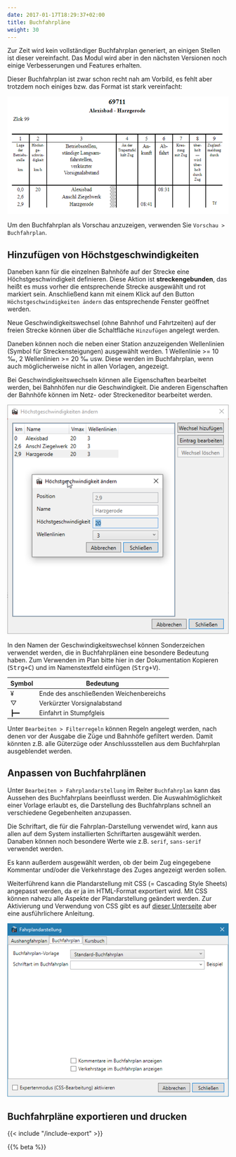 ```yaml
---
date: 2017-01-17T18:29:37+02:00
title: Buchfahrpläne
weight: 30
---
```


Zur Zeit wird kein vollständiger Buchfahrplan generiert, an einigen Stellen ist dieser vereinfacht. Das Modul wird aber in den nächsten Versionen noch einige Verbesserungen und Features erhalten.

Dieser Buchfahrplan ist zwar schon recht nah am Vorbild, es fehlt aber trotzdem noch einiges bzw. das Format ist stark vereinfacht:

![Quelle der Daten: Buchfahrplanheft 698/3 - Ersatzfahrplan](bfpl.png)

Um den Buchfahrplan als Vorschau anzuzeigen, verwenden Sie `Vorschau > Buchfahrplan`.

## Hinzufügen von Höchstgeschwindigkeiten

Daneben kann für die einzelnen Bahnhöfe auf der Strecke eine Höchstgeschwindigkeit definieren. Diese Aktion ist **streckengebunden**, das heißt es muss vorher die entsprechende Strecke ausgewählt und rot markiert sein. Anschließend kann mit einem Klick auf den Button `Höchstgeschwindigkeiten ändern` das entsprechende Fenster geöffnet werden.

Neue Geschwindigkeitswechsel (ohne Bahnhof und Fahrtzeiten) auf der freien Strecke können über die Schaltfläche `Hinzufügen` angelegt werden.

Daneben können noch die neben einer Station anzuzeigenden Wellenlinien (Symbol für Streckensteigungen) ausgewählt werden. 1 Wellenlinie >= 10 ‰, 2 Wellenlinien >= 20 ‰ usw. Diese werden im Buchfahrplan, wenn auch möglicherweise nicht in allen Vorlagen, angezeigt.

Bei Geschwindigkeitswechseln können alle Eigenschaften bearbeitet werden, bei Bahnhöfen nur die Geschwindigkeit. Die anderen Eigenschaften der Bahnhöfe können im Netz- oder Streckeneditor bearbeitet werden.

![Höchstgeschwindigkeitsfenster](hgsfenster.png)

In den Namen der Geschwindigkeitswechsel können Sonderzeichen verwendet werden, die in Buchfahrplänen eine besondere Bedeutung haben. Zum Verwenden im Plan bitte hier in der Dokumentation Kopieren (<kbd>Strg+C</kbd>) und im Namenstextfeld einfügen (<kbd>Strg+V</kbd>).

| Symbol | Bedeutung                               |
|--------|-----------------------------------------|
| ¥      | Ende des anschließenden Weichenbereichs |
| ▽      | Verkürzter Vorsignalabstand             |
| ┣━╸    | Einfahrt in Stumpfgleis                 |

Unter `Bearbeiten > Filterregeln` können Regeln angelegt werden, nach denen vor der Ausgabe die Züge und Bahnhöfe gefiltert werden. Damit könnten z.B. alle Güterzüge oder Anschlussstellen aus dem Buchfahrplan ausgeblendet werden.

## Anpassen von Buchfahrplänen
Unter `Bearbeiten > Fahrplandarstellung` im Reiter `Buchfahrplan` kann das Aussehen des Buchfahrplans beeinflusst werden. Die Auswahlmöglichkeit einer Vorlage erlaubt es, die Darstellung des Buchfahrplans schnell an verschiedene Gegebenheiten anzupassen.

Die Schriftart, die für die Fahrplan-Darstellung verwendet wird, kann aus allen auf dem System installierten Schriftarten ausgewählt werden. Danaben können noch besondere Werte wie z.B. `serif`, `sans-serif` verwendet werden.

Es kann außerdem ausgewählt werden, ob der beim Zug eingegebene Kommentar und/oder die Verkehrstage des Zuges angezeigt werden sollen.

Weiterführend kann die Plandarstellung mit CSS (= Cascading Style Sheets) angepasst werden, da er ja im HTML-Format exportiert wird. Mit CSS können nahezu alle Aspekte der Plandarstellung geändert werden. Zur Aktivierung und Verwendung von CSS gibt es auf [dieser Unterseite](/dev/css/) aber eine ausführlichere Anleitung.

![Buchfahrplaneinstellungen](bfpl-darstellung.png)

## Buchfahrpläne exportieren und drucken
{{< include "/include-export" >}}

{{% beta %}}
